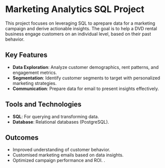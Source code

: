 # Marketing Analytics SQL Project

This project focuses on leveraging SQL to aprepare data for a marketing campaign and derive actionable insights. The goal is to help a DVD rental business engage customers on an individual level, based on their past behavior.

## Key Features
- **Data Exploration**: Analyze customer demographics, rent patterns, and engagement metrics.
- **Segmentation**: Identify customer segments to target with personalized marketing strategies.
- **Communication**: Prepare data for email to present insights effectively.

## Tools and Technologies
- **SQL**: For querying and transforming data.
- **Database**: Relational databases (PostgreSQL).

## Outcomes
- Improved understanding of customer behavior.
- Customised marketing emails based on data insights.
- Optimized campaign performance and ROI.
.